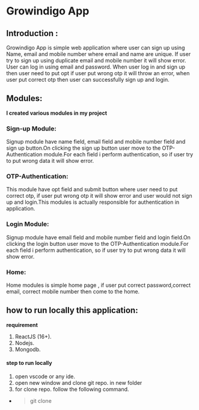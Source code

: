 # Growindigo App

## Introduction :

Growindigo App is simple web application where user can sign up using Name, email and mobile number where email and name are unique. If user try to sign up using duplicate email and mobile number it will show error. User can log in using email and password. When user log in and sign up then user need to put opt if user put wrong otp it will throw an error, when user put correct otp then user can successfully sign up and login.

## Modules:

**I created various modules in my project**

### Sign-up Module:

Signup module have name field, email field and mobile number field and sign up button.On clicking the sign up button user move to the OTP-Authentication module.For each field i perform authentication, so if user try to put wrong data it will show error.

### OTP-Authentication:

This module have opt field and submit button where user need to put correct otp, if user put wrong otp it will show error and user would not sign up and login.This modules is actually responsible for authentication in application.

### Login Module:

Signup module have email field and mobile number field and login field.On clicking the login button user move to the OTP-Authentication module.For each field i perform authentication, so if user try to put wrong data it will show error.

### Home:

Home modules is simple home page , if user put correct password,correct email, correct mobile number then come to the home.

## how to run locally this application:

**requirement**

1. ReactJS (16+).
2. Nodejs.
3. Mongodb.

#### step to run locally

1. open vscode or any ide.
2. open new window and clone git repo. in new folder
3. for clone repo. follow the following command.

-  > git clone
